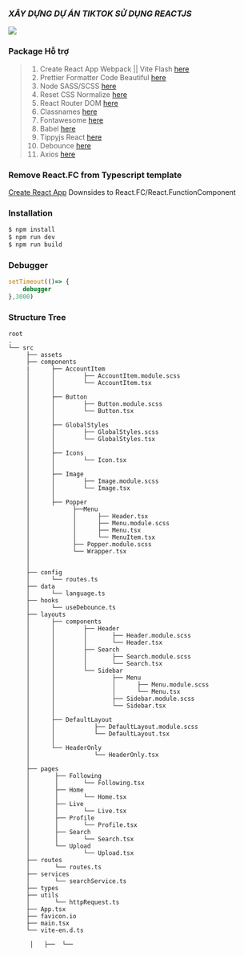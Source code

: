 ### ***XÂY DỰNG DỰ ÁN TIKTOK SỬ DỤNG REACTJS***
<div style = "display : flex; align-items: center">
<img src = "https://img.youtube.com/vi/VCgk2y-LUJY/mqdefault.jpg"/>


</div>


### Package Hỗ trợ 
>1. Create React App Webpack || Vite Flash [here](https://reactjs.org/)
>2. Prettier Formatter Code Beautiful [here](https://prettier.io/)
>3. Node SASS/SCSS [here](https://sass-lang.com/)
>4. Reset CSS Normalize [here](https://necolas.github.io/normalize.css/)
>5. React Router DOM [here](https://reactrouter.com/docs/en/v6/getting-started/overview)
>5. Classnames [here](https://github.com/JedWatson/classnames)
>6. Fontawesome [here](https://fontawesome.com/)
>7. Babel [here](https://babeljs.io/)
>8. Tippyjs React [here](https://github.com/atomiks/tippyjs-react)
>9. Debounce [here](https://github.com/jgarber623/javascript-debounce)
>10. Axios [here](https://github.com/axios/axios)


### Remove React.FC from Typescript template
[Create React App](https://github.com/facebook/create-react-app/pull/8177) Downsides to React.FC/React.FunctionComponent
### Installation
```bash
$ npm install
$ npm run dev
$ npm run build
```

### Debugger
```js
setTimeout(()=> {
    debugger
},3000)
```
### Structure Tree
```
root
.
└── src
     ├── assets
     ├── components
     |      ├── AccountItem
     │      │        ├── AccountItem.module.scss
     │      │        └── AccountItem.tsx
     │      │ 
     │      ├── Button
     │      │        ├── Button.module.scss
     │      │        └── Button.tsx
     │      │ 
     │      ├── GlobalStyles
     │      │        ├── GlobalStyles.scss
     │      │        └── GlobalStyles.tsx
     │      │ 
     │      ├── Icons
     │      │        └── Icon.tsx
     │      │ 
     │      ├── Image
     │      │        ├── Image.module.scss
     │      │        └── Image.tsx
     │      │ 
     │      ├── Popper
     │            ├──Menu
     │            │      ├── Header.tsx
     │            │      ├── Menu.module.scss
     │            │      ├── Menu.tsx
     │            │      └── MenuItem.tsx
     │            ├── Popper.module.scss
     │            └── Wrapper.tsx
     │
     │
     ├── config
     │      └── routes.ts
     ├── data
     │      └── language.ts
     ├── hooks
     │      └── useDebounce.ts  
     ├── layouts
     │      ├── components
     │      │        ├── Header
     │      │        │       ├── Header.module.scss
     │      │        │       └── Header.tsx
     │      │        ├── Search
     │      │        │       ├── Search.module.scss
     │      │        │       └── Search.tsx
     │      │        └── Sidebar
     │      │                ├── Menu
     │      │                │      ├── Menu.module.scss
     │      │                │      └── Menu.tsx
     │      │                ├── Sidebar.module.scss 
     │      │                └── Sidebar.tsx
     │      │
     │      ├── DefaultLayout
     │      │           ├── DefaultLayout.module.scss
     │      │           └── DefaultLayout.tsx
     │      │
     │      └── HeaderOnly
     │                  └── HeaderOnly.tsx
     │
     ├── pages
     │       ├── Following
     │       │       └── Following.tsx
     │       ├── Home
     │       │       └── Home.tsx
     │       ├── Live
     │       │       └── Live.tsx
     │       ├── Profile
     │       │       └── Profile.tsx
     │       ├── Search
     │       │       └── Search.tsx
     │       └── Upload
     │               └── Upload.tsx
     ├── routes
     │       └── routes.ts
     ├── services
     │       └── searchService.ts
     ├── types
     ├── utils
     │       └── httpRequest.ts
     ├── App.tsx
     ├── favicon.io
     ├── main.tsx
     └── vite-en.d.ts

      │   ├──  └──
```
